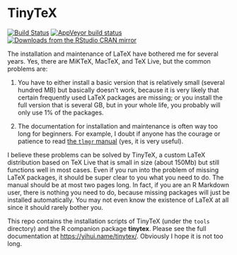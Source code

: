 # TinyTeX

[![Build Status](https://travis-ci.org/yihui/tinytex.svg)](https://travis-ci.org/yihui/tinytex)
[![AppVeyor build status](https://ci.appveyor.com/api/projects/status/github/yihui/tinytex?svg=true&branch=master)](https://ci.appveyor.com/project/yihui/tinytex)
[![Downloads from the RStudio CRAN mirror](https://cranlogs.r-pkg.org/badges/tinytex)](https://cran.rstudio.org/package=tinytex)

The installation and maintenance of LaTeX have bothered me for several years. Yes, there are MiKTeX, MacTeX, and TeX Live, but the common problems are:

1. You have to either install a basic version that is relatively small (several hundred MB) but basically doesn't work, because it is very likely that certain frequently used LaTeX packages are missing; or you install the full version that is several GB, but in your whole life, you probably will only use 1% of the packages.

2. The documentation for installation and maintenance is often way too long for beginners. For example, I doubt if anyone has the courage or patience to read [the `tlmgr` manual](https://www.tug.org/texlive/doc/tlmgr.html) (yes, it is very useful).

I believe these problems can be solved by TinyTeX, a custom LaTeX distribution based on TeX Live that is small in size (about 150Mb) but still functions well in most cases. Even if you run into the problem of missing LaTeX packages, it should be super clear to you what you need to do. The manual should be at most two pages long. In fact, if you are an R Markdown user, there is nothing you need to do, because missing packages will just be installed automatically. You may not even know the existence of LaTeX at all since it should rarely bother you.

This repo contains the installation scripts of TinyTeX (under the `tools` directory) and the R companion package **tinytex**. Please see the full documentation at <https://yihui.name/tinytex/>. Obviously I hope it is not too long.
